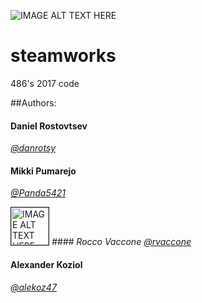 ![IMAGE ALT TEXT HERE](https://i.ytimg.com/vi/EMiNmJW7enI/maxresdefault.jpg)

# steamworks
486's 2017 code

##Authors:

#### Daniel Rostovtsev

[*@danrotsy*](https://github.com/danrotsy)

#### Mikki Pumarejo

[*@Panda5421*](https://github.com/Panda5421)

<img src="https://avatars0.githubusercontent.com/u/25404382?v=3&s=460"
alt="IMAGE ALT TEXT HERE" width="60" height="60" border="1" /></a>
*#### Rocco Vaccone*
[*@rvaccone*](https://github.com/rvaccone)

#### Alexander Koziol

[*@alekoz47*](https://github.com/alekoz47)

